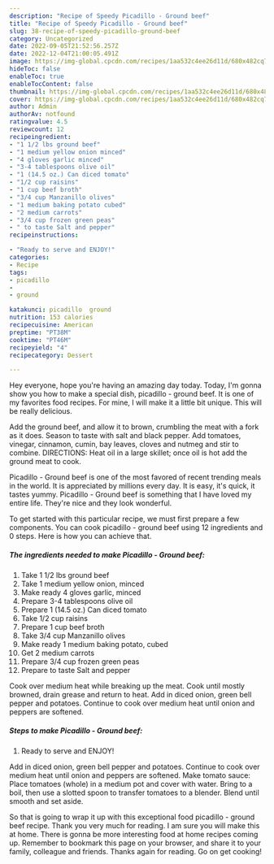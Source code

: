 ```yaml
---
description: "Recipe of Speedy Picadillo - Ground beef"
title: "Recipe of Speedy Picadillo - Ground beef"
slug: 38-recipe-of-speedy-picadillo-ground-beef
category: Uncategorized
date: 2022-09-05T21:52:56.257Z
date: 2022-12-04T21:00:05.491Z
image: https://img-global.cpcdn.com/recipes/1aa532c4ee26d11d/680x482cq70/picadillo-ground-beef-recipe-main-photo.jpg
hideToc: false
enableToc: true
enableTocContent: false
thumbnail: https://img-global.cpcdn.com/recipes/1aa532c4ee26d11d/680x482cq70/picadillo-ground-beef-recipe-main-photo.jpg
cover: https://img-global.cpcdn.com/recipes/1aa532c4ee26d11d/680x482cq70/picadillo-ground-beef-recipe-main-photo.jpg
author: Admin
authorAv: notfound
ratingvalue: 4.5
reviewcount: 12
recipeingredient:
- "1 1/2 lbs ground beef"
- "1 medium yellow onion minced"
- "4 gloves garlic minced"
- "3-4 tablespoons olive oil"
- "1 (14.5 oz.) Can diced tomato"
- "1/2 cup raisins"
- "1 cup beef broth"
- "3/4 cup Manzanillo olives"
- "1 medium baking potato cubed"
- "2 medium carrots"
- "3/4 cup frozen green peas"
- " to taste Salt and pepper"
recipeinstructions:

- "Ready to serve and ENJOY!"
categories:
- Recipe
tags:
- picadillo
- 
- ground

katakunci: picadillo  ground 
nutrition: 153 calories
recipecuisine: American
preptime: "PT38M"
cooktime: "PT46M"
recipeyield: "4"
recipecategory: Dessert

---
```



Hey everyone, hope you're having an amazing day today. Today, I'm gonna show you how to make a special dish, picadillo - ground beef. It is one of my favorites food recipes. For mine, I will make it a little bit unique. This will be really delicious.

Add the ground beef, and allow it to brown, crumbling the meat with a fork as it does. Season to taste with salt and black pepper. Add tomatoes, vinegar, cinnamon, cumin, bay leaves, cloves and nutmeg and stir to combine. DIRECTIONS: Heat oil in a large skillet; once oil is hot add the ground meat to cook.

Picadillo - Ground beef is one of the most favored of recent trending meals in the world. It is appreciated by millions every day. It is easy, it's quick, it tastes yummy. Picadillo - Ground beef is something that I have loved my entire life. They're nice and they look wonderful.


To get started with this particular recipe, we must first prepare a few components. You can cook picadillo - ground beef using 12 ingredients and 0 steps. Here is how you can achieve that.

<!--inarticleads1-->

##### The ingredients needed to make Picadillo - Ground beef:

1. Take 1 1/2 lbs ground beef
1. Take 1 medium yellow onion, minced
1. Make ready 4 gloves garlic, minced
1. Prepare 3-4 tablespoons olive oil
1. Prepare 1 (14.5 oz.) Can diced tomato
1. Take 1/2 cup raisins
1. Prepare 1 cup beef broth
1. Take 3/4 cup Manzanillo olives
1. Make ready 1 medium baking potato, cubed
1. Get 2 medium carrots
1. Prepare 3/4 cup frozen green peas
1. Prepare  to taste Salt and pepper


Cook over medium heat while breaking up the meat. Cook until mostly browned, drain grease and return to heat. Add in diced onion, green bell pepper and potatoes. Continue to cook over medium heat until onion and peppers are softened. 

<!--inarticleads2-->

##### Steps to make Picadillo - Ground beef:


1. Ready to serve and ENJOY!

Add in diced onion, green bell pepper and potatoes. Continue to cook over medium heat until onion and peppers are softened. Make tomato sauce: Place tomatoes (whole) in a medium pot and cover with water. Bring to a boil, then use a slotted spoon to transfer tomatoes to a blender. Blend until smooth and set aside. 

So that is going to wrap it up with this exceptional food picadillo - ground beef recipe. Thank you very much for reading. I am sure you will make this at home. There is gonna be more interesting food at home recipes coming up. Remember to bookmark this page on your browser, and share it to your family, colleague and friends. Thanks again for reading. Go on get cooking!
